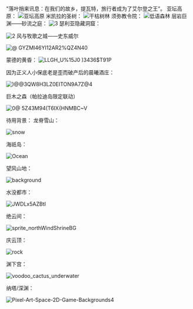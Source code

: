 "落叶捎来讯息：在我们的故乡，提瓦特，旅行者成为了艾尔登之王”。
亚坛高原：
![亚坛高原](https://user-images.githubusercontent.com/54904760/167329881-99730f4d-e772-4a75-8ba6-978440916888.png)
米凯拉的圣树：
![干枯树林](https://user-images.githubusercontent.com/54904760/167329932-c4ce0bdd-0e84-4362-9414-e1cb5ad7a2b9.png)
须弥教令院：
![低语森林](https://user-images.githubusercontent.com/54904760/167329957-93351683-7bca-4695-b072-2f4f9a023c8f.png)
层岩巨渊——砂流之庭：
![3](https://user-images.githubusercontent.com/54904760/167329971-4a174b86-1518-443b-8840-45e02da0b289.jpg)
瑟利亚隐藏洞窟：

![2](https://user-images.githubusercontent.com/54904760/167330034-753f4e3a-d3e8-48e0-a8ea-b503dfbe5295.jpg)
风与牧歌之城——史东威尔

![@ GYZMI46YI12AR2%QZ4N40](https://user-images.githubusercontent.com/54904760/167330070-bdfaf4fd-ed92-418f-97de-cd4f1d3a40c5.jpg)

蒙德的黄昏：
![LLGH_U%15J0 )3436$T91P](https://user-images.githubusercontent.com/54904760/167330163-7c793542-b513-4e7d-bda3-d0afb3104c79.jpg)

因为正义人小保底老是歪而破产后的晨曦酒庄：

![)@@3QW8H3LZ0EITON9A7Z@4](https://user-images.githubusercontent.com/54904760/167330189-464d4eaf-1ee6-44d9-8bb6-4df6a44b4bf9.jpg)

巨木之森（帕拉迪岛限定联动）

![0@ 5Z43M94(T6IX{HNMBC~V](https://user-images.githubusercontent.com/54904760/167330344-7adbd985-2e43-496e-a370-f97ea08af7df.jpg)

待用背景：
龙脊雪山：

![snow](https://user-images.githubusercontent.com/54904760/167336271-f5eb11a8-3b9b-4076-b578-a008c1e342e1.png)

海祇岛：

![Ocean](https://user-images.githubusercontent.com/54904760/167336334-b6b4ecb2-2bd0-450d-a039-734a44956d95.png)

望风山地：

![background](https://user-images.githubusercontent.com/54904760/167336382-d042380d-6432-4954-80ba-a111d92d9011.jpg)

水没都市：

![JWDLx5AZBtI](https://user-images.githubusercontent.com/54904760/167336407-db0f69d3-1227-4b6f-ad8e-2bf135b0b010.jpg)

绝云间：

![sprite_northWindShrineBG](https://user-images.githubusercontent.com/54904760/167336433-72baa0e2-af20-40e3-9545-06f6cf68c34d.png)

庆云顶：

![rock](https://user-images.githubusercontent.com/54904760/167336455-9cfc6eb0-4320-45ee-96ca-0cb642af1979.png)

渊下宫：

![voodoo_cactus_underwater](https://user-images.githubusercontent.com/54904760/167336513-491a2209-8809-4ff1-92d2-2c5b0ae873e7.jpg)

纳塔/深渊：

![Pixel-Art-Space-2D-Game-Backgrounds4](https://user-images.githubusercontent.com/54904760/167336554-323a22d8-e1dc-4803-b0c7-167f2e9b7675.jpg)
